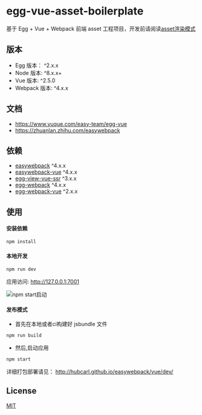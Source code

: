 # egg-vue-asset-boilerplate

基于 Egg + Vue + Webpack 前端 asset 工程项目，开发前请阅读[asset渲染模式](https://www.yuque.com/easy-team/egg-vue/asset)

## 版本

- Egg 版本： ^2.x.x
- Node 版本: ^8.x.x+
- Vue 版本: ^2.5.0
- Webpack 版本: ^4.x.x

## 文档

- https://www.yuque.com/easy-team/egg-vue
- https://zhuanlan.zhihu.com/easywebpack


## 依赖

- [easywebpack](https://github.com/easy-team/easywebpack) ^4.x.x
- [easywebpack-vue](https://github.com/easy-team/easywebpack) ^4.x.x
- [egg-view-vue-ssr](https://github.com/easy-team/egg-view-vue-ssr) ^3.x.x
- [egg-webpack](https://github.com/easy-team/egg-webpack) ^4.x.x
- [egg-webpack-vue](https://github.com/easy-team/egg-webpack-vue) ^2.x.x


## 使用

#### 安装依赖

```bash
npm install
```

#### 本地开发

```bash
npm run dev
```

应用访问: http://127.0.0.1:7001

![npm start启动](https://github.com/hubcarl/egg-vue-webpack-boilerplate/blob/master/packages/egg-vue-webpack-boilerplate/docs/images/webpack-build.png)


#### 发布模式

- 首先在本地或者ci构建好 jsbundle 文件

```bash
npm run build 
```

- 然后,启动应用

```bash
npm start 
```

详细打包部署请见： http://hubcarl.github.io/easywebpack/vue/dev/


## License

[MIT](LICENSE)
